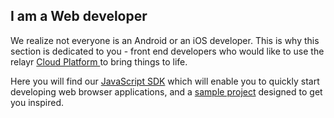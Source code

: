 ## I am a Web developer

We realize not everyone is an Android or an iOS developer. This is why this section is dedicated to you - front end developers who would like to use the relayr <a href="https://developer.relayr.io/documents/Welcome/Platform" target="_blank"> Cloud Platform </a> to bring things to life.  

Here you will find our [JavaScript SDK](https://developer.relayr.io/documents/WebDev/WebDevelopers) which will enable you to quickly start developing web browser applications, and a <a href="https://github.com/relayr/cantTouchThis">sample project</a> designed to get you inspired.
